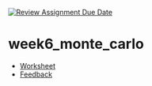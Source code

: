 [![Review Assignment Due Date](https://classroom.github.com/assets/deadline-readme-button-22041afd0340ce965d47ae6ef1cefeee28c7c493a6346c4f15d667ab976d596c.svg)](https://classroom.github.com/a/lYDfsR0H)
# week6_monte_carlo

- [Worksheet](Monte_Carlo.ipynb)
- [Feedback](../../pull/1)